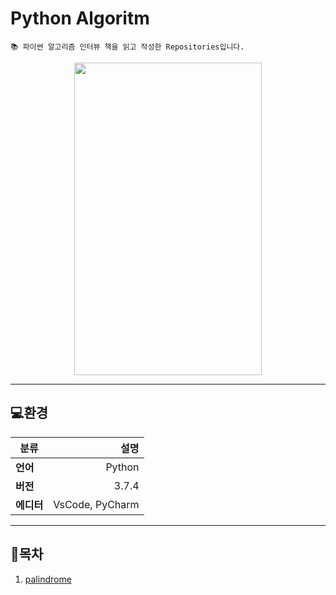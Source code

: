 # Python Algoritm

```
📚 파이썬 알고리즘 인터뷰 책을 읽고 작성한 Repositories입니다.
```
<center>
<img src="https://t1.daumcdn.net/cfile/tistory/99EB5C3F5F0416A22D?download" width="300" height="500">
</center>


---
## **💻환경**
| **분류**   |        **설명** |
| ---------- | --------------: |
| **언어**   |          Python |
| **버전**   |           3.7.4 |
| **에디터** | VsCode, PyCharm |

---
## **📝목차**

1. [palindrome](https://github.com/devsungmin/Python-Algorithm/blob/master/Code/palindrome/palindrome.py)